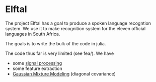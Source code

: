 Elftal
======

The project Elftal has a goal to produce a spoken language recogntion system.  We use it to make recognition system for the eleven official languages in South Africa. 

The goals is to write the bulk of the code in julia. 

The code thus far is very limited (see fea/).  We have
 - some [signal processing](fea/README.md)
 - some feature extraction
 - [Gaussian Mixture Modeling](gmm/README.md) (diagonal covariance)
